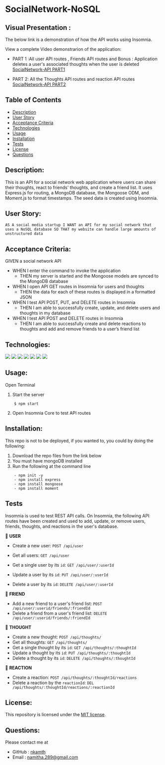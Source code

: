 # SocialNetwork-NoSQL

## Visual Presentation :

The below link is a demonstration of how the API works using Insomnia.

View a complete Video demonstrarion of the application:

- PART 1 :All user API routes , Friends API routes and Bonus : Application deletes a user's associated thoughts when the user is deleted
  [SocialNetwork-API PART1](https://drive.google.com/file/d/15CYqfeyKVBqos2YXqnkuoaV3k6Zs9KV1/view)

- PART 2: All the Thoughts API routes and reaction API routes
  [SocialNetwork-API PART2](https://drive.google.com/file/d/1d3eq-BoIDxrMvi65cspeEePX33rAfTIO/view)

## Table of Contents

- [Description](#description)
- [User Story](#userStory)
- [Acceptance Criteria](#acceptance-criteria)
- [Technologies](#technologies)
- [Usage](#usage)
- [Installation](#installation)
- [Tests](#tests)
- [License](#license)
- [Questions](#questions)

## Description:

This is an API for a social network web application where users can share their thoughts, react to friends' thoughts, and create a friend list. It uses Express.js for routing, a MongoDB database, the Mongoose ODM, and Moment.js to format timestamps. The seed data is created using Insomnia.

## User Story:

`AS A social media startup I WANT an API for my social network that uses a NoSQL database SO THAT my website can handle large amounts of unstructured data`

## Acceptance Criteria:

GIVEN a social network API

- WHEN I enter the command to invoke the application
  - THEN my server is started and the Mongoose models are synced to the MongoDB database
- WHEN I open API GET routes in Insomnia for users and thoughts
  - THEN the data for each of these routes is displayed in a formatted JSON
- WHEN I test API POST, PUT, and DELETE routes in Insomnia
  - THEN I am able to successfully create, update, and delete users and thoughts in my database
- WHEN I test API POST and DELETE routes in Insomnia
  - THEN I am able to successfully create and delete reactions to thoughts and add and remove friends to a user’s friend list

## Technologies:

<p>
 <img src="https://img.shields.io/badge/-Express-red" />
<img src="https://img.shields.io/badge/-JavaScript-purple" />
<img src="https://img.shields.io/badge/-Node-green" />
<img src="https://img.shields.io/badge/-MongoDB-grey" />
 <img src="https://img.shields.io/badge/-Mongoose-critical" />
 <img src="https://img.shields.io/badge/-Insomnia-informational" />
 <img src="https://img.shields.io/badge/-Moment.js-blueviolet" />

 </p>

## Usage:

Open Terminal

1. Start the server

```
    $ npm start
```

2. Open Insomnia Core to test API routes

## Installation:

This repo is not to be deployed, if you wanted to, you could by doing the following:

1. Download the repo files from the link below
2. You must have mongoDB installed
3. Run the following at the command line

```
    - npm init -y
    - npm install express
    - npm install mongoose
    - npm install moment
```

## Tests

Insomnia is used to test REST API calls.
On Insomnia, the following API routes have been created and used to add, update, or remove users, friends, thoughts, and reactions in the user's database.

📁 **USER**

- Create a new user: `POST /api/user`
- Get all users: `GET /api/user`
- Get a single user by its `id`: `GET /api/user/:userId`

- Update a user by its `id`: `PUT /api/user/:userId`

- Delete a user by its `id`: `DELETE /api/user/:userId`

📁 **FRIEND**

- Add a new friend to a user's friend list: `POST /api/user/:userid/friends/:friendId`
- Delete a friend from a user's friend list: `DELETE /api/user/:userid/friends/:friendId`

📁 **THOUGHT**

- Create a new thought: `POST /api/thoughts/`
- Get all thoughts: `GET /api/thoughts/`
- Get a single thought by its `id`: `GET /api/thoughts/:thoughtId`
- Update a thought by its `id`: `PUT /api/thoughts/:thoughtId`
- Delete a thought by its `id`: `DELETE /api/thoughts/:thoughtId`

📁 **REACTION**

- Create a reaction: `POST /api/thoughts/:thoughtId/reactions`
- Delete a reaction by the `reactionId`: `DEL /api/thoughts/:thoughtId/reactions/:reactionId`

## License:

This repository is licensed under the [MIT license](./LICENSE).

## Questions:

Please contact me at

- GitHub : [nkamth](https://github.com/nkamth)
- Email : [namitha.289@gmail.com](mailto:namitha.289@gmail.com)
